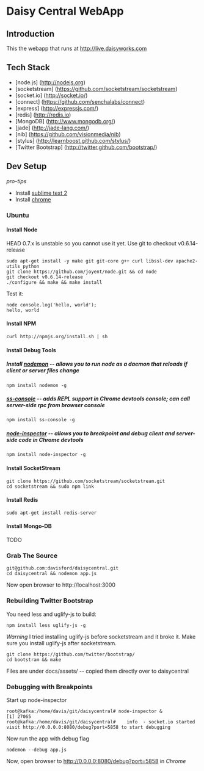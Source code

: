 # Daisy Central WebApp

## Introduction

This the webapp that runs at http://live.daisyworks.com

## Tech Stack

* [node.js] (http://nodejs.org)
* [socketstream] (https://github.com/socketstream/socketstream)
* [socket.io] (http://socket.io/)
* [connect] (https://github.com/senchalabs/connect)
* [express] (http://expressjs.com/)
* [redis] (http://redis.io)
* [MongoDB] (http://www.mongodb.org/)
* [jade] (http://jade-lang.com/)
* [nib] (https://github.com/visionmedia/nib)
* [stylus] (http://learnboost.github.com/stylus/)
* [Twitter Bootstrap] (http://twitter.github.com/bootstrap/)

## Dev Setup

*pro-tips* 

* Install [sublime text 2](http://www.sublimetext.com/2)
* Install [chrome](http://www.liberiangeek.net/2011/12/install-google-chrome-using-apt-get-in-ubuntu-11-10-oneiric-ocelot/)

### Ubuntu

#### Install Node
HEAD 0.7.x is unstable so you cannot use it yet.  Use git to checkout v0.6.14-release

```
sudo apt-get install -y make git git-core g++ curl libssl-dev apache2-utils python
git clone https://github.com/joyent/node.git && cd node
git checkout v0.6.14-release
./configure && make && make install
```

Test it:

```
node console.log('hello, world'); 
hello, world
```

#### Install NPM
```
curl http://npmjs.org/install.sh | sh
```

#### Install Debug Tools
##### Install [nodemon](https://github.com/remy/nodemon) -- allows you to run node as a daemon that reloads if client or server files change

```npm install nodemon -g```

##### [ss-console](https://github.com/socketstream/ss-console) -- adds REPL support in Chrome devtools console; can call server-side rpc from browser console

```npm install ss-console -g```

##### [node-inspector](https://github.com/dannycoates/node-inspector) -- allows you to breakpoint and debug client and server-side code in Chrome devtools

```npm install node-inspector -g```

#### Install SocketStream
```
git clone https://github.com/socketstream/socketstream.git
cd socketstream && sudo npm link
```

#### Install Redis
```
sudo apt-get install redis-server
```

#### Install Mongo-DB
TODO

### Grab The Source 
``` 
git@github.com:davisford/daisycentral.git
cd daisycentral && nodemon app.js
```

Now open browser to http://localhost:3000

### Rebuilding Twitter Bootstrap
You need less and uglify-js to build:
```
npm install less uglify-js -g
```

*Warning* I tried installing uglify-js before socketstream and it broke it.  Make sure you install uglify-js after socketstream.

```
git clone https://github.com/twitter/bootstrap/
cd bootstram && make
```

Files are under docs/assets/ -- copied them directly over to daisycentral

### Debugging with Breakpoints

Start up node-inspector
```
root@kafka:/home/davis/git/daisycentral# node-inspector &
[1] 27065
root@kafka:/home/davis/git/daisycentral#    info  - socket.io started
visit http://0.0.0.0:8080/debug?port=5858 to start debugging
```

Now run the app with debug flag
```
nodemon --debug app.js
```

Now, open browser to http://0.0.0.0:8080/debug?port=5858 in *Chrome*


